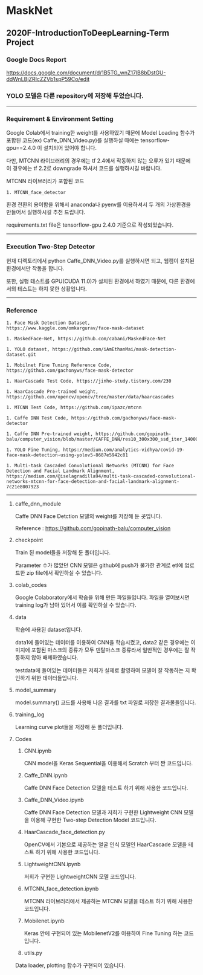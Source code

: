 # MaskNet
## 2020F-IntroductionToDeepLearning-Term Project

### Google Docs Report
https://docs.google.com/document/d/1B5TG_wnZ17lB8bDstGU-ddWnLBjZRIcZZVb1spP59Co/edit

### YOLO 모델은 다른 repository에 저장해 두었습니다.

---
### Requirement & Environment Setting

Google Colab에서 training한 weight를 사용하였기 때문에 Model Loading 함수가 포함된 코드(ex) Caffe_DNN_Video.py)를 실행하실 때에는 tensorflow-gpu==2.4.0 이 설치되어 있어야 합니다.

다만, MTCNN 라이브러리의 경우에는 tf 2.4에서 작동하지 않는 오류가 있기 때문에 이 경우에는 tf 2.2로 downgrade 하셔서 코드를 실행하시길 바랍니다.

MTCNN 라이브러리가 포함된 코드

    1. MTCNN_face_detector

환경 전환의 용이함을 위해서 anaconda나 pyenv를 이용하셔서 두 개의 가상환경을 만들어서 실행하시길 추천 드립니다.

requirements.txt file은 tensorflow-gpu 2.4.0 기준으로 작성되었습니다.

---
### Execution Two-Step Detector

현재 디렉토리에서 python Caffe_DNN_Video.py를 실행하시면 되고, 웹캠이 설치된 환경에서만 작동을 합니다.

또한, 실행 테스트를 GPU(CUDA 11.0)가 설치된 환경에서 하였기 때문에, 다른 환경에서의 테스트는 하지 못한 상황입니다.

---
### Reference

    1. Face Mask Detection Dataset, https://www.kaggle.com/omkargurav/face-mask-dataset
    
	1. MaskedFace-Net, https://github.com/cabani/MaskedFace-Net
    
	1. YOLO dataset, https://github.com/iAmEthanMai/mask-detection-dataset.git
    
	1. Mobilnet Fine Tuning Reference Code, https://github.com/gachonyws/face-mask-detector
    
    1. HaarCascade Test Code, https://jinho-study.tistory.com/230
    
    1. HaarCascade Pre-trained weight, https://github.com/opencv/opencv/tree/master/data/haarcascades
    
    1. MTCNN Test Code, https://github.com/ipazc/mtcnn
    
    1. Caffe DNN Test Code, https://github.com/gachonyws/face-mask-detector
    
    1. Caffe DNN Pre-trained weight, https://github.com/gopinath-balu/computer_vision/blob/master/CAFFE_DNN/res10_300x300_ssd_iter_140000.caffemodel
    
    1. YOLO Fine Tuning, https://medium.com/analytics-vidhya/covid-19-face-mask-detection-using-yolov5-8687e5942c81
    
    1. Multi-task Cascaded Convolutional Networks (MTCNN) for Face Detection and Facial Landmark Alignment, https://medium.com/@iselagradilla94/multi-task-cascaded-convolutional-networks-mtcnn-for-face-detection-and-facial-landmark-alignment-7c21e8007923

    
---

1. caffe_dnn_module

    Caffe DNN Face Detction 모델의 weight를 저장해 둔 곳입니다.
    
    Reference : https://github.com/gopinath-balu/computer_vision

1. checkpoint

    Train 된 model들을 저장해 둔 폴더입니다.
    
    Parameter 수가 많았던 CNN 모델은 github에 push가 불가한 관계로 etl에 업로드한 zip file에서 확인하실 수 있습니다.

1. colab_codes

    Google Colaboratory에서 학습을 위해 만든 파일들입니다. 파일을 열어보시면 training log가 남아 있어서 이를 확인하실 수 있습니다.

1. data

    학습에 사용된 dataset입니다. 

    data1에 들어있는 데이터를 이용하여 CNN을 학습시켰고, data2 같은 경우에는 이미지에 포함된 마스크의 종류가 모두 덴탈마스크 종류라서 일반적인 경우에는 잘 작동하지 않아 배제하였습니다.

    testdata에 들어있는 데이터들은 저희가 실제로 촬영하여 모델이 잘 작동하는 지 확인하기 위한 데이터들입니다.
    
1. model_summary
    
    model.summary() 코드를 사용해 나온 결과를 txt 파일로 저장한 결과물들입니다.

1. training_log

    Learning curve plot들을 저장해 둔 폴더입니다.

1. Codes

    1. CNN.ipynb
        
        CNN model을 Keras Sequential을 이용해서 Scratch 부터 짠 코드입니다.
    
    1. Caffe_DNN.ipynb
        
        Caffe DNN Face Detection 모델을 테스트 하기 위해 사용한 코드입니다.
    
    1. Caffe_DNN_Video.ipynb
        
        Caffe DNN Face Detection 모델과 저희가 구현한 Lightweight CNN 모델을 이용해 구현한 Two-step Detection Model 코드입니다.
        
    1. HaarCascade_face_detection.py
    
        OpenCV에서 기본으로 제공하는 얼굴 인식 모델인 HaarCascade 모델을 테스트 하기 위해 사용한 코드입니다.

    1. LightweightCNN.ipynb
    
        저희가 구현한 LightweightCNN 모델 코드입니다.
        
    1. MTCNN_face_detection.ipynb
    
        MTCNN 라이브러리에서 제공하는 MTCNN 모델을 테스트 하기 위해 사용한 코드입니다.
        
    1. Mobilenet.ipynb
    
        Keras 안에 구현되어 있는 MobilenetV2를 이용하여 Fine Tuning 하는 코드입니다.
    
    1. utils.py
      
      Data loader, plotting 함수가 구현되어 있습니다.
